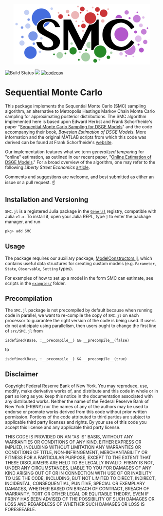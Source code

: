 <p align="center">
<img width="450px" src="https://github.com/FRBNY-DSGE/SMC.jl/blob/main/docs/smc_logo_thin_crop.png" alt="SMC.jl"/>
</p>

![Build Status](https://github.com/FRBNY-DSGE/SMC.jl/workflows/build/badge.svg?branch=main)
[![](https://img.shields.io/badge/docs-latest-blue.svg)](https://frbny-dsge.github.io/SMC.jl/latest)
[![codecov](https://codecov.io/gh/FRBNY-DSGE/SMC.jl/branch/main/graph/badge.svg)](https://codecov.io/gh/FRBNY-DSGE/SMC.jl)

# Sequential Monte Carlo

This package implements the Sequential Monte Carlo (SMC) sampling algorithm, an alternative to Metropolis Hastings Markov Chain Monte Carlo sampling for approximating posterior distributions. The SMC algorithm implemented here is based upon Edward Herbst and Frank Schorfheide's paper "[Sequential Monte Carlo Sampling for DSGE Models](http://dx.doi.org/10.1002/jae.2397)" and the code accompanying their book, *Bayesian Estimation of DSGE Models*. More information and the original MATLAB scripts from which this code was derived can be found at Frank Schorfheide's [website](https://sites.sas.upenn.edu/schorf/pages/bayesian-estimation-dsge-models).

Our implementation features what we term *generalized tempering* for "online" estimation, as outlined in our recent paper, "[Online Estimation of DSGE Models](https://papers.ssrn.com/sol3/papers.cfm?abstract_id=3426004)." For a broad overview of the algorithm, one may refer to the following *Liberty Street Economics* [article](https://libertystreeteconomics.newyorkfed.org/2019/08/online-estimation-of-dsge-models.html).

Comments and suggestions are welcome, and best submitted as either an issue or a pull request. :point_up:

## Installation and Versioning

`SMC.jl` is a registered Julia package in the [`General`](https://github.com/JuliaRegistries/General) registry, compatible with Julia `v1.x`. To install it, open your Julia REPL, type `]` to enter the package manager, and run

```julia
pkg> add SMC
```

## Usage

The package requires our auxiliary package, [ModelConstructors.jl](https://github.com/FRBNY-DSGE/ModelConstructors.jl), which contains useful data structures for creating custom models (e.g. `Parameter`, `State`, `Observable`, `Setting` types).

For examples of how to set up a model in the form SMC can estimate, see scripts in the [`examples/`](https://github.com/FRBNY-DSGE/SMC.jl/tree/main/examples) folder.

## Precompilation

The `SMC.jl` package is not precompiled by default because when running code in parallel, we want to re-compile
the copy of `SMC.jl` on each processor to guarantee the right version of the code is being used. If users do not
anticipate using parallelism, then users ought to change the first line of `src/SMC.jl` from

```
isdefined(Base, :__precompile__) && __precompile__(false)
```

to

```
isdefined(Base, :__precompile__) && __precompile__(true)
```

## Disclaimer

Copyright Federal Reserve Bank of New York. You may reproduce, use, modify, make derivative works of, and distribute and this code in whole or in part so long as you keep this notice in the documentation associated with any distributed works. Neither the name of the Federal Reserve Bank of New York (FRBNY) nor the names of any of the authors may be used to endorse or promote works derived from this code without prior written permission. Portions of the code attributed to third parties are subject to applicable third party licenses and rights. By your use of this code you accept this license and any applicable third party license.

THIS CODE IS PROVIDED ON AN "AS IS" BASIS, WITHOUT ANY WARRANTIES OR CONDITIONS OF ANY KIND, EITHER EXPRESS OR IMPLIED, INCLUDING WITHOUT LIMITATION ANY WARRANTIES OR CONDITIONS OF TITLE, NON-INFRINGEMENT, MERCHANTABILITY OR FITNESS FOR A PARTICULAR PURPOSE, EXCEPT TO THE EXTENT THAT THESE DISCLAIMERS ARE HELD TO BE LEGALLY INVALID. FRBNY IS NOT, UNDER ANY CIRCUMSTANCES, LIABLE TO YOU FOR DAMAGES OF ANY KIND ARISING OUT OF OR IN CONNECTION WITH USE OF OR INABILITY TO USE THE CODE, INCLUDING, BUT NOT LIMITED TO DIRECT, INDIRECT, INCIDENTAL, CONSEQUENTIAL, PUNITIVE, SPECIAL OR EXEMPLARY DAMAGES, WHETHER BASED ON BREACH OF CONTRACT, BREACH OF WARRANTY, TORT OR OTHER LEGAL OR EQUITABLE THEORY, EVEN IF FRBNY HAS BEEN ADVISED OF THE POSSIBILITY OF SUCH DAMAGES OR LOSS AND REGARDLESS OF WHETHER SUCH DAMAGES OR LOSS IS FORESEEABLE.
